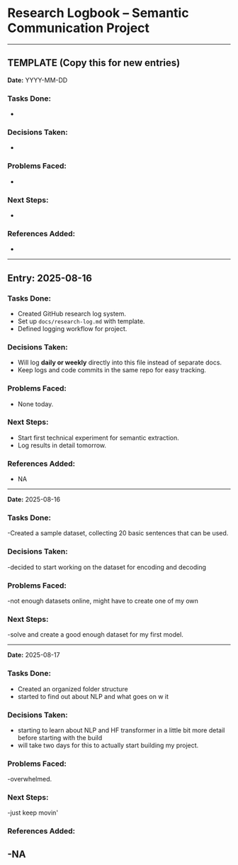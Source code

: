 # Research Logbook – Semantic Communication Project

---

##  TEMPLATE (Copy this for new entries)
**Date:** YYYY-MM-DD

### Tasks Done:
-

### Decisions Taken:
-

### Problems Faced:
-

### Next Steps:
-

### References Added:
-
---
## Entry: 2025-08-16

### Tasks Done:
- Created GitHub research log system.
- Set up `docs/research-log.md` with template.
- Defined logging workflow for project.

### Decisions Taken:
- Will log **daily or weekly** directly into this file instead of separate docs.
- Keep logs and code commits in the same repo for easy tracking.

### Problems Faced:
- None today.

### Next Steps:
- Start first technical experiment for semantic extraction.
- Log results in detail tomorrow.

### References Added:
- NA

---
**Date:** 2025-08-16

### Tasks Done: 
-Created a sample dataset, collecting 20 basic sentences that can be used.

### Decisions Taken:
-decided to start working on the dataset for encoding and decoding

### Problems Faced:
-not enough datasets online, might have to create one of my own

### Next Steps:
-solve and create a good enough dataset for my first model.

---
**Date:** 2025-08-17

### Tasks Done:
- Created an organized folder structure 
- started to find out about NLP and what goes on w it

### Decisions Taken:
- starting to learn about NLP and HF transformer in a little bit more detail before starting with the build
- will take two days for this to actually start building my project.

### Problems Faced:
-overwhelmed.

### Next Steps:
-just keep movin'

### References Added:
-NA
---
